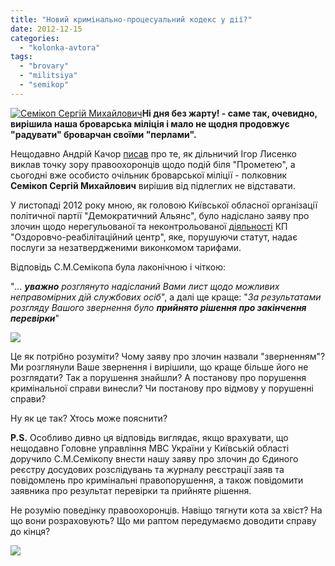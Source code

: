 ```yaml
---
title: "Новий кримінально-процесуальний кодекс у дії?"
date: 2012-12-15
categories: 
  - "kolonka-avtora"
tags: 
  - "brovary"
  - "militsiya"
  - "semikop"
---
```


[![](https://mpz.brovary.org/wp-content/uploads/2012/12/238.jpg "Семікоп Сергій Михайлович")](https://mpz.brovary.org/wp-content/uploads/2012/12/238.jpg)**Ні дня без жарту! - саме так, очевидно, вирішила наша броварська міліція і мало не щодня продовжує "радувати" броварчан своїми "перлами".**

Нещодавно Андрій Качор [писав](https://mpz.brovary.org/militsiya-zaproshuye-na-rarty-regioni-vhid-vilniy/ "Міліція запрошує на рarty «Регіони».  Вхід вільний!") про те, як дільничий Ігор Лисенко виклав точку зору правоохоронців щодо подій біля "Прометею", а сьогодні вже особисто очільник броварської міліції - полковник **Семікоп Сергій Михайлович** вирішив від підлеглих не відставати.

У листопаді 2012 року мною, як головою Київської обласної організації політичної партії "Демократичний Альянс", було надіслано заяву про злочин щодо нерегульованої та неконтрольованої [діяльності](https://mpz.brovary.org/zdam-baseyn-v-orendu-nedorogo/ "«Здам басейн в оренду. Недорого»") КП "Оздоровчо-реабілітаційний центр", яке, порушуючи статут, надає послуги за незатвердженими виконкомом тарифами.

Відповідь С.М.Семікопа була лаконічною і чіткою:

"_... **уважно** розглянуто надісланий Вами лист щодо можливих неправомірних дій службових осіб_", а далі ще краще: "_За результатами розгляду Вашого звернення було **прийнято рішення про закінчення перевірки**_"

[![](https://mpz.brovary.org/wp-content/uploads/2012/12/IMAG1556.jpg)](https://mpz.brovary.org/wp-content/uploads/2012/12/IMAG1556.jpg)

Це як потрібно розуміти? Чому заяву про злочин назвали "зверненням"? Ми розглянули Ваше звернення і вирішили, що краще більше його не розглядати? Так а порушення знайшли? А постанову про порушення кримінальної справи винесли? Чи постанову про відмову у порушенні справи?

Ну як це так? Хтось може пояснити?

**P.S.** Особливо дивно ця відповідь виглядає, якщо врахувати, що нещодавно Головне управління МВС України у Київській області доручило С.М.Семікопу внести нашу заяву про злочин до Єдиного реєстру досудових розслідувань та журналу реєстрації заяв та повідомлень про кримінальні правопорушення, а також повідомити заявника про результат перевірки та прийняте рішення.

Не розумію поведінку правоохоронців. Навіщо тягнути кота за хвіст? На що вони розраховують? Що ми раптом передумаємо доводити справу до кінця?

[![](https://mpz.brovary.org/wp-content/uploads/2012/12/IMAG1557.jpg)](https://mpz.brovary.org/wp-content/uploads/2012/12/IMAG1557.jpg)
